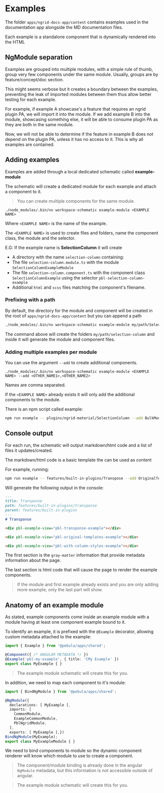 # Examples

The folder `apps/ngrid-docs-app/content` contains examples used in the documentation app alongside the MD documentation files.

Each example is a standalone component that is dynamically rendered into the HTML

## NgModule separation

Examples are grouped into multiple modules, with a simple rule of thumb, group very few components under the same module.
Usually, groups are by feature/concept/doc section.

This might seems verbose but it creates a boundary between the examples, preventing the leak of imported modules between them thus
allow better testing for each example.

For example, if example A showcase's a feature that requires an ngrid plugin PA, we will import it into the module.
If we add example B into the module, showcasing something else, it will be able to consume plugin PA as they are both in the same module.

Now, we will not be able to determine if the feature in example B does not depend on the plugin PA, unless it has no access to it.
This is why all examples are contained.

## Adding examples

Examples are added through a local dedicated schematic called **example-module**

The schematic will create a dedicated module for each example
and attach a component to it.

> You can create multiple components for the same module.

`./node_modules/.bin/nx workspace-schematic example-module <EXAMPLE NAME>`

Where `<EXAMPLE NAME>` is the name of the example.

The `<EXAMPLE NAME>` is used to create files and folders, name the
component class, the module and the selector.

E.G: If the example name is **SelectionColumn** it will create

- A directory with the name `selection-column` containing:
- The file `selection-column.module.ts` with the module `SelectionColumnExampleModule`
- The file `selection-column.component.ts` with the component class `SelectionColumnExample` using the selector `pbl-selection-column-example`
- Additional `html` and `scss` files matching the component's filename.

### Prefixing with a path

By default, the directory for the module and component will be created
in the root of `apps/ngrid-docs-app/content` but you can append a path

```bash
./node_modules/.bin/nx workspace-schematic example-module my/path/SelectionColumn
```

The command above will create the folders `my/path/selection-column` and inside it will generate the module and component files.

### Adding multiple examples per module

You can use the argument `--add` to create additional components.

`./node_modules/.bin/nx workspace-schematic example-module <EXAMPLE NAME> --add <OTHER_NAME1>,<OTHER_NAME2>`

Names are comma separated.

If the `<EXAMPLE NAME>` already exists it will only add the additional components to the module.

There is an npm script called example:

```bash
npm run example -- plugins/ngrid-material/SelectionColumn --add BulkModeAndVirtualScroll
```

## Console output

For each run, the schematic will output markdown/html code and a list of files it updates/created.

The markdown/html code is a basic template the can be used as content 

For example, running:

```bash
npm run example -- features/built-in-plugins/Transpose --add OriginalTemplates,WithColumnStyles
```

Will generate the following output in the console:

```md
---
title: Transponse
path: features/built-in-plugins/transponse
parent: features/built-in-plugins
---
# Transponse

<div pbl-example-view="pbl-transponse-example"></div>

<div pbl-example-view="pbl-original-templates-example"></div>

<div pbl-example-view="pbl-with-column-styles-example"></div>
```

The first section is the `gray-matter` information that provide metadata information about the page.

The last section is html code that will cause the page to render the example components.

> If the module and first example already exists and you are only adding more example, only the last part will show.

## Anatomy of an example module

As stated, example components come inside an example module with a module having at least one component example bound to it.

To identify an example, it is prefixed with the `@Example` decorator, allowing custom metadata attached to the example:

```ts
import { Example } from '@pebula/apps/shared';

@Component({ /* ANGULAR METADATA */ })
@Example('pbl-my-example', { title: 'CMy Example' })
export class MyExample { }
```

> The example module schematic will create this for you.

In addition, we need to map each component to it's module:

```ts
import { BindNgModule } from '@pebula/apps/shared';

@NgModule({
  declarations: [ MyExample ],
  imports: [
    CommonModule,
    ExampleCommonModule,
    PblNgridModule,
  ],
  exports: [ MyExample ],})
BindNgModule(MyExample);
export class MyExampleModule { }
```

We need to bind components to module so the dynamic component renderer will know which module to use to create a component.

> The component/module binding is already done in the angular `NgModule` metadata, but this information is not accessible outside of angular.

> The example module schematic will create this for you.

